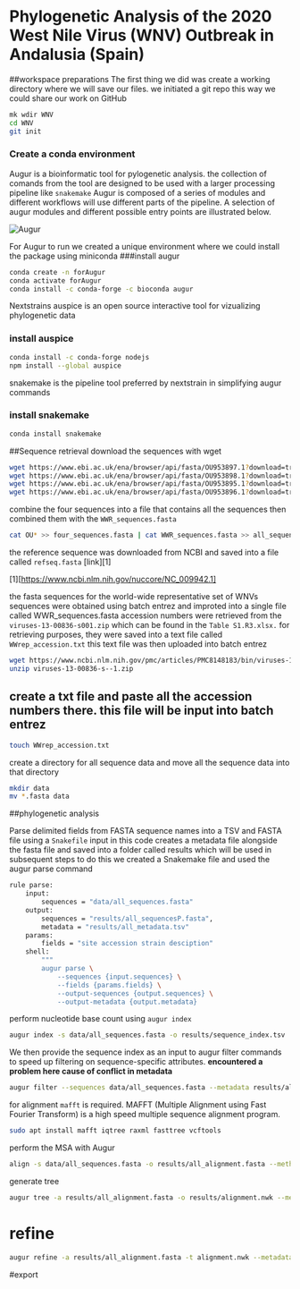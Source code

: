 # __Phylogenetic Analysis of the 2020 West Nile Virus (WNV) Outbreak in Andalusia (Spain)__

##workspace preparations 
The first thing we did was create a working directory where we will save our files. we initiated a git  repo this way we could share our work on GitHub
 

```bash
mk wdir WNV
cd WNV
git init
```
### Create a conda environment
Augur is a bioinformatic tool for pylogenetic analysis. the collection of comands from the tool are designed to be used with a larger processing pipeline like
```snakemake``` Augur is composed of a series of modules and different workflows will use different parts of the pipeline.
 A selection of augur modules and different possible entry points are illustrated below.


![Augur](https://docs.nextstrain.org/projects/augur/en/stable/_images/augur_analysis_sketch.png)

For Augur to run we created a unique environment where we could install the package using miniconda 
###install augur
```bash
conda create -n forAugur
conda activate forAugur
conda install -c conda-forge -c bioconda augur
```
Nextstrains auspice is an open source interactive tool for vizualizing phylogenetic data
### install auspice
```bash
conda install -c conda-forge nodejs
npm install --global auspice
```
snakemake is the pipeline tool preferred by nextstrain in simplifying augur commands
### install snakemake
```bash
conda install snakemake
```
##Sequence retrieval 
download the sequences with wget
```bash
wget https://www.ebi.ac.uk/ena/browser/api/fasta/OU953897.1?download=true
wget https://www.ebi.ac.uk/ena/browser/api/fasta/OU953898.1?download=true
wget https://www.ebi.ac.uk/ena/browser/api/fasta/OU953895.1?download=true
wget https://www.ebi.ac.uk/ena/browser/api/fasta/OU953896.1?download=true
```

combine the four sequences into a file that contains all the sequences then combined them with the ```WWR_sequences.fasta``` 
```bash
cat OU* >> four_sequences.fasta | cat WWR_sequences.fasta >> all_sequences.fasta
```

the reference sequence was downloaded from NCBI and saved into a file called ```refseq.fasta```
[link][1]

[1][https://www.ncbi.nlm.nih.gov/nuccore/NC_009942.1]

 the fasta sequences for the world-wide representative set of WNVs sequences were obtained using batch entrez and improted into a single file called 
 WWR_sequences.fasta
 accession numbers were retrieved from the ```viruses-13-00836-s001.zip``` which can be found in the ```Table S1.R3.xlsx.``` for retrieving purposes,
 they were saved into a text file called ```WWrep_accession.txt``` this text file was then uploaded into batch entrez

```bash
wget https://www.ncbi.nlm.nih.gov/pmc/articles/PMC8148183/bin/viruses-13-00836-s001.zip
unzip viruses-13-00836-s--1.zip
```
## create a txt file and paste all the accession numbers there. this file will be input into batch entrez
```bash
touch WWrep_accession.txt
```


create a directory for all sequence data and move all the sequence data into that directory
```bash
mkdir data 
mv *.fasta data
```

##phylogenetic analysis

Parse delimited fields from FASTA sequence names into a TSV and FASTA file using a ```Snakefile```  input in this code creates a metadata file
alongside the fasta file and saved into a folder called results which will be used in subsequent steps
to do this we created a Snakemake file  and used the augur parse command
```bash
rule parse:
    input:
        sequences = "data/all_sequences.fasta"
    output:
        sequences = "results/all_sequencesP.fasta",
        metadata = "results/all_metadata.tsv"
    params:
        fields = "site accession strain desciption"
    shell:
        """
        augur parse \
            --sequences {input.sequences} \
            --fields {params.fields} \
            --output-sequences {output.sequences} \
            --output-metadata {output.metadata}
```


perform nucleotide base count  using ```augur index```
```bash
augur index -s data/all_sequences.fasta -o results/sequence_index.tsv
```

We then provide the sequence index as an input to augur filter commands to speed up filtering on sequence-specific attributes.
__encountered a problem here cause of conflict in metadata__

```bash
augur filter --sequences data/all_sequences.fasta --metadata results/all_metadata.csv --sequence-index results/sequence_index.tsv  --output filtered.fasta 
```

for alignment ```mafft``` is required. MAFFT (Multiple Alignment using Fast Fourier Transform) is a high speed multiple sequence alignment program.
```bash
sudo apt install mafft iqtree raxml fasttree vcftools
```

perform the MSA with Augur
```bash
align -s data/all_sequences.fasta -o results/all_alignment.fasta --method mafft --reference-sequence data/refseq.fasta --fill-gaps

```

generate tree
```bash
augur tree -a results/all_alignment.fasta -o results/alignment.nwk --method iqtree --substitution-model GTR -o alignment.nwk --tree-builder-args="-ninit 2 -n 2 -me 0.05"

```


# refine

```bash
augur refine -a results/all_alignment.fasta -t alignment.nwk --metadata results/all_metadata.tsv --timetree --output-tree results/refined_alignment.nwk --output-node-data results/branches.json

```

#export 

